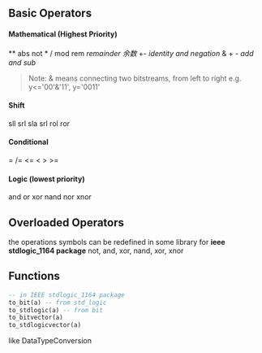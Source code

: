 ## Basic Operators
#### Mathematical (Highest Priority)
**  abs not
\* / mod rem *remainder 余数*
+- *identity and negation*
& + - *add and sub*
> Note: & means connecting two bitstreams, from left to right
> e.g. y<='00'&'11', y='0011'
#### Shift
sll srl sla srl rol ror
#### Conditional
=
/=
<= < > >=
#### Logic (lowest priority)
and or xor nand nor xnor

## Overloaded Operators
the operations symbols can be redefined in some library
for **ieee stdlogic_1164 package**
not, and, xor, nand, xor, xnor

## Functions
```vhdl
-- in IEEE stdlogic_1164 package
to_bit(a) -- from std_logic
to_stdlogic(a) -- from bit
to_bitvector(a)
to_stdlogicvector(a)
```
like DataTypeConversion